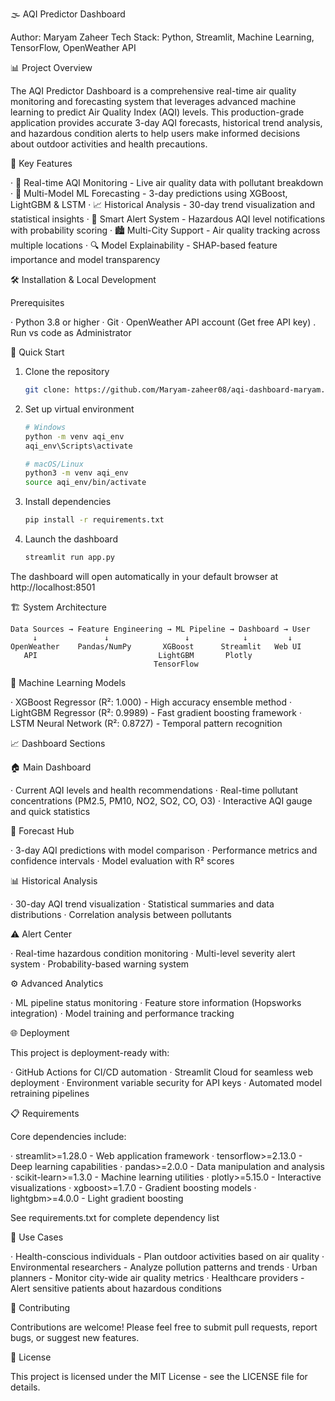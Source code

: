 🌫️ AQI Predictor Dashboard

Author: Maryam Zaheer
Tech Stack: Python, Streamlit, Machine Learning, TensorFlow, OpenWeather API


📊 Project Overview

The AQI Predictor Dashboard is a comprehensive real-time air quality monitoring and forecasting system that leverages advanced machine learning to predict Air Quality Index (AQI) levels. This production-grade application provides accurate 3-day AQI forecasts, historical trend analysis, and hazardous condition alerts to help users make informed decisions about outdoor activities and health precautions.

🎯 Key Features

· 🔴 Real-time AQI Monitoring - Live air quality data with pollutant breakdown
· 🤖 Multi-Model ML Forecasting - 3-day predictions using XGBoost, LightGBM & LSTM
· 📈 Historical Analysis - 30-day trend visualization and statistical insights
· 🚨 Smart Alert System - Hazardous AQI level notifications with probability scoring
· 🏙️ Multi-City Support - Air quality tracking across multiple locations
· 🔍 Model Explainability - SHAP-based feature importance and model transparency


🛠️ Installation & Local Development

Prerequisites

· Python 3.8 or higher
· Git
· OpenWeather API account (Get free API key)
. Run vs code as Administrator

🚀 Quick Start

1. Clone the repository
   ```bash
   git clone: https://github.com/Maryam-zaheer08/aqi-dashboard-maryam.git
   ```
2. Set up virtual environment
   ```bash
   # Windows
   python -m venv aqi_env
   aqi_env\Scripts\activate
   
   # macOS/Linux
   python3 -m venv aqi_env
   source aqi_env/bin/activate
   ```
3. Install dependencies
   ```bash
   pip install -r requirements.txt

4. Launch the dashboard
   ```bash
   streamlit run app.py
   ```

The dashboard will open automatically in your default browser at http://localhost:8501

🏗️ System Architecture

```
Data Sources → Feature Engineering → ML Pipeline → Dashboard → User
     ↓               ↓                 ↓            ↓         ↓
OpenWeather    Pandas/NumPy       XGBoost      Streamlit   Web UI
   API                           LightGBM       Plotly
                                TensorFlow
```

🤖 Machine Learning Models

· XGBoost Regressor (R²: 1.000) - High accuracy ensemble method
· LightGBM Regressor (R²: 0.9989) - Fast gradient boosting framework
· LSTM Neural Network (R²: 0.8727) - Temporal pattern recognition

📈 Dashboard Sections

🏠 Main Dashboard

· Current AQI levels and health recommendations
· Real-time pollutant concentrations (PM2.5, PM10, NO2, SO2, CO, O3)
· Interactive AQI gauge and quick statistics

🔮 Forecast Hub

· 3-day AQI predictions with model comparison
· Performance metrics and confidence intervals
· Model evaluation with R² scores

📊 Historical Analysis

· 30-day AQI trend visualization
· Statistical summaries and data distributions
· Correlation analysis between pollutants

⚠️ Alert Center

· Real-time hazardous condition monitoring
· Multi-level severity alert system
· Probability-based warning system

⚙️ Advanced Analytics

· ML pipeline status monitoring
· Feature store information (Hopsworks integration)
· Model training and performance tracking

🌐 Deployment

This project is deployment-ready with:

· GitHub Actions for CI/CD automation
· Streamlit Cloud for seamless web deployment
· Environment variable security for API keys
· Automated model retraining pipelines

📋 Requirements

Core dependencies include:

· streamlit>=1.28.0 - Web application framework
· tensorflow>=2.13.0 - Deep learning capabilities
· pandas>=2.0.0 - Data manipulation and analysis
· scikit-learn>=1.3.0 - Machine learning utilities
· plotly>=5.15.0 - Interactive visualizations
· xgboost>=1.7.0 - Gradient boosting models
· lightgbm>=4.0.0 - Light gradient boosting

See requirements.txt for complete dependency list

🎯 Use Cases

· Health-conscious individuals - Plan outdoor activities based on air quality
· Environmental researchers - Analyze pollution patterns and trends
· Urban planners - Monitor city-wide air quality metrics
· Healthcare providers - Alert sensitive patients about hazardous conditions

🤝 Contributing

Contributions are welcome! Please feel free to submit pull requests, report bugs, or suggest new features.

📄 License

This project is licensed under the MIT License - see the LICENSE file for details.
